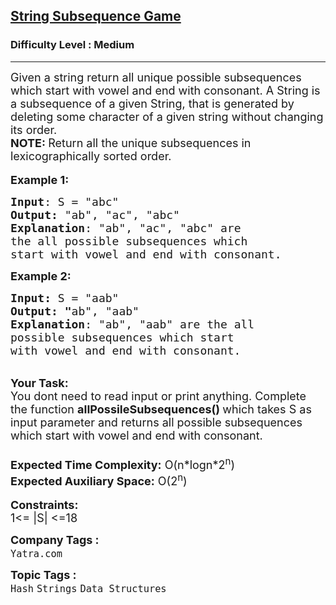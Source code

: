 <h2><a href="https://www.geeksforgeeks.org/problems/string-subsequence-game5515/1?page=1&category=Strings&difficulty=Medium&sortBy=difficulty">String Subsequence Game</a></h2><h3>Difficulty Level : Medium</h3><hr><div class="problems_problem_content__Xm_eO"><p><span style="font-size:18px">Given a string return all unique possible subsequences which start with vowel and end with consonant. A String is a subsequence of a given String, that is generated by deleting some character of a given string without changing its order.<br>
<strong>NOTE: </strong>Return all&nbsp;the unique subsequences in lexicographically sorted order.&nbsp;</span><br>
<br>
<span style="font-size:18px"><strong>Example 1:</strong></span></p>

<pre><span style="font-size:18px"><strong>Input</strong>: S = "abc</span><span style="font-size:18px">"
<strong>Output:</strong>&nbsp;"ab", "ac", "abc"</span><span style="font-size:18px">&nbsp;
<strong>Explanation</strong>: "ab", "ac", "abc" are 
the all possible subsequences which 
start with vowel and end with consonant.
</span></pre>

<p><span style="font-size:18px"><strong>Example 2:</strong></span></p>

<pre><span style="font-size:18px"><strong>Input: </strong>S = "aab</span><span style="font-size:18px">"
<strong>Output:&nbsp;"</strong>ab", "aab"</span><span style="font-size:18px">
<strong>Explanation</strong>: "ab", "aab" are the all 
possible subsequences which start 
with vowel and end with consonant.</span></pre>

<p><br>
<span style="font-size:18px"><strong>Your Task:&nbsp;&nbsp;</strong><br>
You dont need to read input or print anything. Complete the function <strong>allPossileSubsequences()&nbsp;</strong>which takes S&nbsp;as input parameter and returns all possible subsequences which start with vowel and end with consonant.<br>
<br>
<strong>Expected Time Complexity:</strong> O(n*logn*2<sup>n</sup>)</span><br>
<span style="font-size:18px"><strong>Expected Auxiliary Space:</strong> O(2<sup>n</sup>)</span><br>
<br>
<span style="font-size:18px"><strong>Constraints:</strong></span><br>
<span style="font-size:18px">1&lt;= |S|&nbsp;&lt;=18</span></p>
</div><p><span style=font-size:18px><strong>Company Tags : </strong><br><code>Yatra.com</code>&nbsp;<br><p><span style=font-size:18px><strong>Topic Tags : </strong><br><code>Hash</code>&nbsp;<code>Strings</code>&nbsp;<code>Data Structures</code>&nbsp;